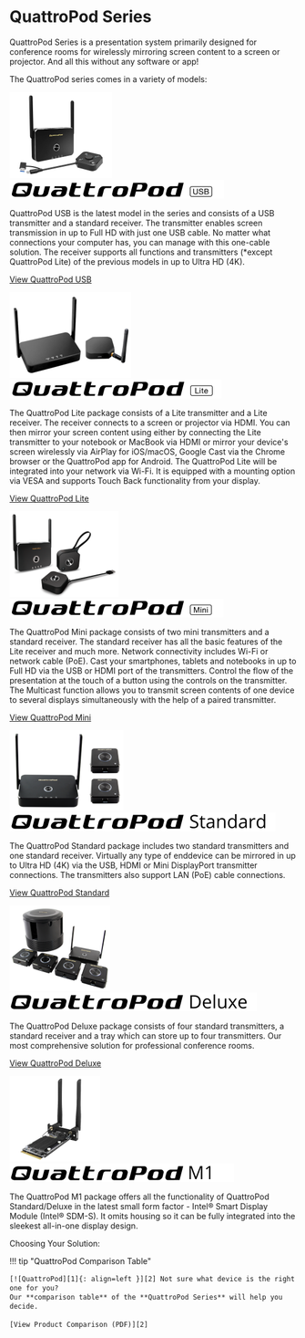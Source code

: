# QuattroPod Series

QuattroPod Series is a presentation system primarily designed for conference rooms for wirelessly mirroring screen content to a screen or projector. And all this without any software or app!

The QuattroPod series comes in a variety of models: 

<div class="md-showcase">
	<img src="assets/img/quattropod.usb.png" alt="Image: QuattroPod USB">
	<div>
		<img src="assets/img/quattropod-usb.black.logo.png" alt="Logo: QuattroPod USB">
		<p>QuattroPod USB is the latest model in the series and consists of a USB transmitter and a standard receiver. The transmitter enables screen transmission in up to Full HD with just one USB cable. No matter what connections your computer has, you can manage with this one-cable solution. The receiver supports all functions and transmitters (*except QuattroPod Lite) of the previous models in up to Ultra HD (4K).</p>
		<p><a href="usb/intro">View QuattroPod USB</a></p>
	</div>
</div>
<div class="md-showcase">
	<img src="assets/img/quattropod.lite.png" alt="Image: QuattroPod Lite">
	<div>
		<img src="assets/img/quattropod-lite.black.logo.png" alt="Logo: QuattroPod Lite">
		<p>The QuattroPod Lite package consists of a Lite transmitter and a Lite receiver. The receiver connects to a screen or projector via HDMI. You can then mirror your screen content using either by connecting the Lite transmitter to your notebook or MacBook via HDMI or mirror your device's screen wirelessly via AirPlay for iOS/macOS, Google Cast via the Chrome browser or the QuattroPod app for Android. The QuattroPod Lite will be integrated into your network via Wi-Fi. It is equipped with a mounting option via VESA and supports Touch Back functionality from your display.</p>
		<p><a href="lite/intro">View QuattroPod Lite</a></p>
	</div>
</div>
<div class="md-showcase">
	<img src="assets/img/quattropod.mini.png" alt="Image: QuattroPod Mini">
	<div>
		<img src="assets/img/quattropod-mini.black.logo.png" alt="Logo: QuattroPod Mini">
		<p>The QuattroPod Mini package consists of two mini transmitters and a standard receiver. The standard receiver has all the basic features of the Lite receiver and much more. Network connectivity includes Wi-Fi or network cable (PoE). Cast your smartphones, tablets and notebooks in up to Full HD via the USB or HDMI port of the transmitters. Control the flow of the presentation at the touch of a button using the controls  on the transmitter. The Multicast function allows you to transmit screen contents of one device to several displays simultaneously with the help of a paired transmitter.</p>
		<p><a href="mini/intro">View QuattroPod Mini</a></p>
	</div>
</div>
<div class="md-showcase">
	<img src="assets/img/quattropod.standard.png" alt="Image: QuattroPod Standard">
	<div>
		<img src="assets/img/quattropod-standard.black.logo.png" alt="Logo: QuattroPod Standard">
		<p>The QuattroPod Standard package includes two standard transmitters and one standard receiver. Virtually any type of enddevice can be mirrored in up to Ultra HD (4K) via the USB, HDMI or Mini DisplayPort transmitter connections. The transmitters also support LAN (PoE) cable connections.</p>
		<p><a href="standard/intro">View QuattroPod Standard</a></p>
	</div>
</div>
<div class="md-showcase">
	<img src="assets/img/quattropod.deluxe.png" alt="Image: QuattroPod Deluxe">
	<div>
		<img src="assets/img/quattropod-deluxe.black.logo.png" alt="Logo: QuattroPod Deluxe">
		<p>The QuattroPod Deluxe package consists of four standard transmitters, a standard receiver and a tray which can store up to four transmitters. Our most comprehensive solution for professional conference rooms.</p>
		<p><a href="deluxe/intro">View QuattroPod Deluxe</a></p>
	</div>
</div>
<div class="md-showcase">
	<img src="assets/img/quattropod.m1.png" alt="Image: QuattroPod M1">
	<div>
		<img src="assets/img/quattropod-m1.black.logo.png" alt="Logo: QuattroPod M1">
		<p>The QuattroPod M1 package offers all the functionality of QuattroPod Standard/Deluxe in the latest small form factor - Intel® Smart Display Module (Intel® SDM-S). It omits housing so it can be fully integrated into the sleekest all-in-one display design.</a></p>
	</div>
</div>

Choosing Your Solution:

!!! tip "QuattroPod Comparison Table"

    [![QuattroPod][1]{: align=left }][2] Not sure what device is the right one for you? 
	Our **comparison table** of the **QuattroPod Series** will help you decide.
	
	[View Product Comparison (PDF)][2]

  [1]: assets/img/quattropod.productcomparison.en.png
  [2]: https://download.stueber.de/doc/en/quattropod/quattropod.productcomparison.en.pdf